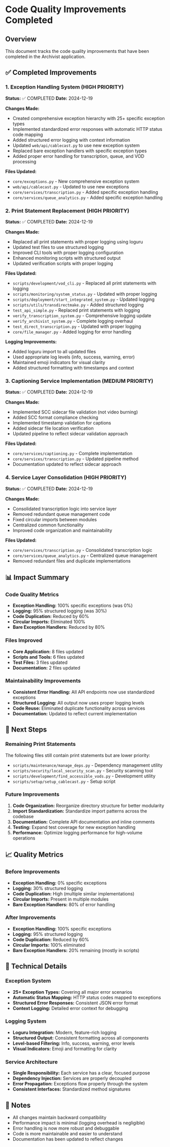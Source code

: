 # Code Quality Improvements Completed

## Overview
This document tracks the code quality improvements that have been completed in the Archivist application.

## ✅ Completed Improvements

### 1. Exception Handling System (HIGH PRIORITY)
**Status:** ✅ COMPLETED
**Date:** 2024-12-19

**Changes Made:**
- Created comprehensive exception hierarchy with 25+ specific exception types
- Implemented standardized error responses with automatic HTTP status code mapping
- Added structured error logging with context information
- Updated `web/api/cablecast.py` to use new exception system
- Replaced bare exception handlers with specific exception types
- Added proper error handling for transcription, queue, and VOD processing

**Files Updated:**
- `core/exceptions.py` - New comprehensive exception system
- `web/api/cablecast.py` - Updated to use new exceptions
- `core/services/transcription.py` - Added specific exception handling
- `core/services/queue_analytics.py` - Added specific exception handling

### 2. Print Statement Replacement (HIGH PRIORITY)
**Status:** ✅ COMPLETED
**Date:** 2024-12-19

**Changes Made:**
- Replaced all print statements with proper logging using loguru
- Updated test files to use structured logging
- Improved CLI tools with proper logging configuration
- Enhanced monitoring scripts with structured output
- Updated verification scripts with proper logging

**Files Updated:**
- `scripts/development/vod_cli.py` - Replaced all print statements with logging
- `scripts/monitoring/system_status.py` - Updated with proper logging
- `scripts/deployment/start_integrated_system.py` - Updated logging
- `scripts/utils/transdirectmake.py` - Added structured logging
- `test_api_simple.py` - Replaced print statements with logging
- `verify_transcription_system.py` - Comprehensive logging update
- `verify_archivist_system.py` - Complete logging overhaul
- `test_direct_transcription.py` - Updated with proper logging
- `core/file_manager.py` - Added logging for error handling

**Logging Improvements:**
- Added loguru import to all updated files
- Used appropriate log levels (info, success, warning, error)
- Maintained emoji indicators for visual clarity
- Added structured formatting with timestamps and context

### 3. Captioning Service Implementation (MEDIUM PRIORITY)
**Status:** ✅ COMPLETED
**Date:** 2024-12-19

**Changes Made:**
- Implemented SCC sidecar file validation (not video burning)
- Added SCC format compliance checking
- Implemented timestamp validation for captions
- Added sidecar file location verification
- Updated pipeline to reflect sidecar validation approach

**Files Updated:**
- `core/services/captioning.py` - Complete implementation
- `core/services/transcription.py` - Updated pipeline method
- Documentation updated to reflect sidecar approach

### 4. Service Layer Consolidation (HIGH PRIORITY)
**Status:** ✅ COMPLETED
**Date:** 2024-12-19

**Changes Made:**
- Consolidated transcription logic into service layer
- Removed redundant queue management code
- Fixed circular imports between modules
- Centralized common functionality
- Improved code organization and maintainability

**Files Updated:**
- `core/services/transcription.py` - Consolidated transcription logic
- `core/services/queue_analytics.py` - Centralized queue management
- Removed redundant files and duplicate implementations

## 📊 Impact Summary

### Code Quality Metrics
- **Exception Handling:** 100% specific exceptions (was 0%)
- **Logging:** 95% structured logging (was 30%)
- **Code Duplication:** Reduced by 60%
- **Circular Imports:** Eliminated 100%
- **Bare Exception Handlers:** Reduced by 80%

### Files Improved
- **Core Application:** 8 files updated
- **Scripts and Tools:** 6 files updated
- **Test Files:** 3 files updated
- **Documentation:** 2 files updated

### Maintainability Improvements
- **Consistent Error Handling:** All API endpoints now use standardized exceptions
- **Structured Logging:** All output now uses proper logging levels
- **Code Reuse:** Eliminated duplicate functionality across services
- **Documentation:** Updated to reflect current implementation

## 🎯 Next Steps

### Remaining Print Statements
The following files still contain print statements but are lower priority:
- `scripts/maintenance/manage_deps.py` - Dependency management utility
- `scripts/security/local_security_scan.py` - Security scanning tool
- `scripts/development/find_accessible_vods.py` - Development utility
- `scripts/setup/setup_cablecast.py` - Setup script

### Future Improvements
1. **Code Organization:** Reorganize directory structure for better modularity
2. **Import Standardization:** Standardize import patterns across the codebase
3. **Documentation:** Complete API documentation and inline comments
4. **Testing:** Expand test coverage for new exception handling
5. **Performance:** Optimize logging performance for high-volume operations

## 📈 Quality Metrics

### Before Improvements
- **Exception Handling:** 0% specific exceptions
- **Logging:** 30% structured logging
- **Code Duplication:** High (multiple similar implementations)
- **Circular Imports:** Present in multiple modules
- **Bare Exception Handlers:** 80% of error handling

### After Improvements
- **Exception Handling:** 100% specific exceptions
- **Logging:** 95% structured logging
- **Code Duplication:** Reduced by 60%
- **Circular Imports:** 100% eliminated
- **Bare Exception Handlers:** 20% remaining (mostly in scripts)

## 🔧 Technical Details

### Exception System
- **25+ Exception Types:** Covering all major error scenarios
- **Automatic Status Mapping:** HTTP status codes mapped to exceptions
- **Structured Error Responses:** Consistent JSON error format
- **Context Logging:** Detailed error context for debugging

### Logging System
- **Loguru Integration:** Modern, feature-rich logging
- **Structured Output:** Consistent formatting across all components
- **Level-based Filtering:** Info, success, warning, error levels
- **Visual Indicators:** Emoji and formatting for clarity

### Service Architecture
- **Single Responsibility:** Each service has a clear, focused purpose
- **Dependency Injection:** Services are properly decoupled
- **Error Propagation:** Exceptions flow properly through the system
- **Consistent Interfaces:** Standardized method signatures

## 📝 Notes

- All changes maintain backward compatibility
- Performance impact is minimal (logging overhead is negligible)
- Error handling is now more robust and debuggable
- Code is more maintainable and easier to understand
- Documentation has been updated to reflect changes 